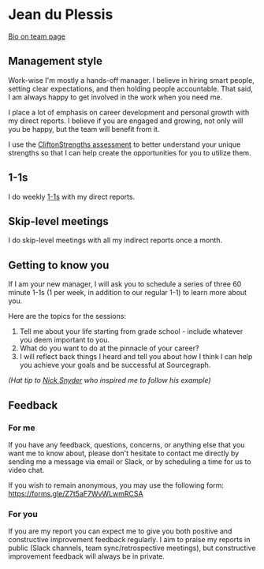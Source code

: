 # Jean du Plessis

[Bio on team page](index.md#jean-du-plessis-he-him)

## Management style

Work-wise I'm mostly a hands-off manager. I believe in hiring smart people, setting clear expectations, and then holding people accountable.
That said, I am always happy to get involved in the work when you need me.

I place a lot of emphasis on career development and personal growth with my direct reports. I believe if you are engaged and growing, not only will you be happy, but the team will benefit from it.  

I use the [CliftonStrengths assessment](https://www.gallup.com/cliftonstrengths) to better understand your unique strengths so that I can help create the opportunities for you to utilize them.

## 1-1s

I do weekly [1-1s](../../handbook/leadership/1-1.md) with my direct reports.  

## Skip-level meetings

I do skip-level meetings with all my indirect reports once a month.

## Getting to know you

If I am your new manager, I will ask you to schedule a series of three 60 minute 1-1s (1 per week, in addition to our regular 1-1) to learn more about you.  

Here are the topics for the sessions:

1. Tell me about your life starting from grade school - include whatever you deem important to you.
2. What do you want to do at the pinnacle of your career?
3. I will reflect back things I heard and tell you about how I think I can help you achieve your goals and be successful at Sourcegraph.

_(Hat tip to [Nick Snyder](nick.md) who inspired me to follow his example)_

## Feedback

### For me
If you have any feedback, questions, concerns, or anything else that you want me to know about, please don't hesitate to contact me directly by sending me a message via email or Slack, or by scheduling a time for us to video chat.

If you wish to remain anonymous, you may use the following form: https://forms.gle/Z7t5aF7WvWLwmRCSA

### For you
If you are my report you can expect me to give you both positive and constructive improvement feedback regularly. I aim to praise my reports in public (Slack channels, team sync/retrospective meetings), but constructive improvement feedback will always be in private.
